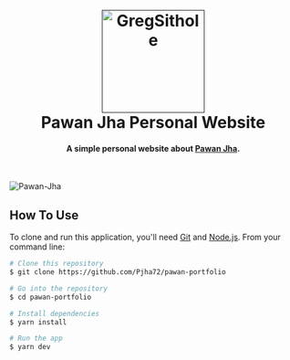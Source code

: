 <h1 align="center">
  <br>
  <a href="">
  <img src="./src/components/home/me.png" alt="GregSithole" width="180"></a>
  <br>
  Pawan Jha Personal Website
  <br>
</h1>

<h4 align="center">A simple personal website about <a href="https://github.com/Pjha72" target="_blank">Pawan Jha</a>.</h4>

<br>

![Pawan-Jha](https://github.com/Pjha72/Creative-Visionary-Portfolio/assets/88606641/e2c523ad-2820-4981-bd86-503e3f345efa)


## How To Use

To clone and run this application, you'll need [Git](https://git-scm.com) and [Node.js](https://nodejs.org/en/download/). From your command line:

```bash
# Clone this repository
$ git clone https://github.com/Pjha72/pawan-portfolio

# Go into the repository
$ cd pawan-portfolio

# Install dependencies
$ yarn install

# Run the app
$ yarn dev
```
